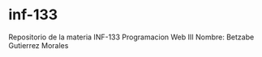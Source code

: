 # inf-133
Repositorio de la materia INF-133 Programacion Web III
Nombre: Betzabe Gutierrez Morales

